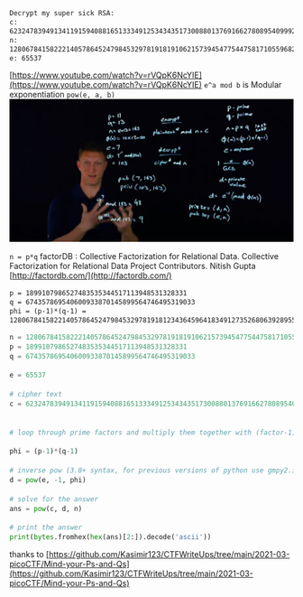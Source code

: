 ```
Decrypt my super sick RSA:
c: 62324783949134119159408816513334912534343517300880137691662780895409992760262021
n: 1280678415822214057864524798453297819181910621573945477544758171055968245116423923
e: 65537
```
[https://www.youtube.com/watch?v=rVQpK6NcYIE](https://www.youtube.com/watch?v=rVQpK6NcYIE) `e^a mod b` is Modular exponentiation `pow(e, a, b)`
![imagename](./Screenshot.png)

`n = p*q` factorDB : Collective Factorization for Relational Data. Collective Factorization for Relational Data Project Contributors. Nitish Gupta
[http://factordb.com/](http://factordb.com/)

```
p = 1899107986527483535344517113948531328331
q = 674357869540600933870145899564746495319033
phi = (p-1)*(q-1) = 128067841582214057864524798453297819181234364596418349127352680639289550089776560
```

```python
n = 1280678415822214057864524798453297819181910621573945477544758171055968245116423923
p = 1899107986527483535344517113948531328331
q = 674357869540600933870145899564746495319033

e = 65537

# cipher text
c = 62324783949134119159408816513334912534343517300880137691662780895409992760262021


# loop through prime factors and multiply them together with (factor-1)*(nextFactor-1)...

phi = (p-1)*(q-1)

# inverse pow (3.8+ syntax, for previous versions of python use gmpy2.invert)
d = pow(e, -1, phi)

# solve for the answer
ans = pow(c, d, n)

# print the answer
print(bytes.fromhex(hex(ans)[2:]).decode('ascii'))
```
thanks to [https://github.com/Kasimir123/CTFWriteUps/tree/main/2021-03-picoCTF/Mind-your-Ps-and-Qs](https://github.com/Kasimir123/CTFWriteUps/tree/main/2021-03-picoCTF/Mind-your-Ps-and-Qs)